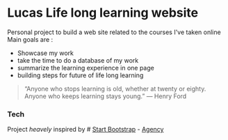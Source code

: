 # Lucas Life long learning website

Personal project to build a web site related to the courses I've taken online
Main goals are : 

  - Showcase my work
  - take the time to do a database of my work
  - summarize the learning experience in one page
  - building steps for future of life long learning



> “Anyone who stops learning is old, whether at twenty or eighty. Anyone who keeps learning stays young.” 
> ― Henry Ford

### Tech

Project *heavely* inspired by # [Start Bootstrap](http://startbootstrap.com/) - [Agency](http://startbootstrap.com/template-overviews/agency/)


